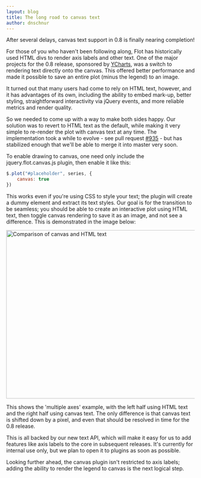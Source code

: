 ```yaml
---
layout: blog
title: The long road to canvas text
author: dnschnur
---
```


After several delays, canvas text support in 0.8 is finally nearing completion!

For those of you who haven't been following along, Flot has historically used
HTML divs to render axis labels and other text.  One of the major projects for
the 0.8 release, sponsored by [YCharts](http://ycharts.com), was a switch to
rendering text directly onto the canvas.  This offered better performance and
made it possible to save an entire plot (minus the legend) to an image.

It turned out that many users had come to rely on HTML text, however, and it
has advantages of its own, including the ability to embed mark-up, better
styling, straightforward interactivity via jQuery events, and more reliable
metrics and render quality.

So we needed to come up with a way to make both sides happy.  Our solution was
to revert to HTML text as the default, while making it very simple to re-render
the plot with canvas text at any time.  The implementation took a while to
evolve - see pull request [#935](https://github.com/flot/flot/pull/935) - but
has stabilized enough that we'll be able to merge it into master very soon.

To enable drawing to canvas, one need only include the jquery.flot.canvas.js
plugin, then enable it like this:

```js
$.plot("#placeholder", series, {
	canvas: true
})
```

This works even if you're using CSS to style your text; the plugin will create
a dummy element and extract its text styles.  Our goal is for the transition to
be seamless; you should be able to create an interactive plot using HTML text,
then toggle canvas rendering to save it as an image, and not see a difference.
This is demonstrated in the image below:

<div class="blog-image">
	<img src="/images/blog/2013-02-24-canvas-preview.png" alt="Comparison of canvas and HTML text" width="850" height="450"></img>
</div>

This shows the 'multiple axes' example, with the left half using HTML text and
the right half using canvas text.  The only difference is that canvas text is
shifted down by a pixel, and even that should be resolved in time for the 0.8
release.

This is all backed by our new text API, which will make it easy for us to add
features like axis labels to the core in subsequent releases.  It's currently
for internal use only, but we plan to open it to plugins as soon as possible.

Looking further ahead, the canvas plugin isn't restricted to axis labels;
adding the ability to render the legend to canvas is the next logical step.
